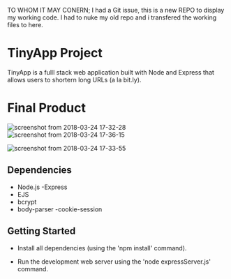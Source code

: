 TO WHOM IT MAY CONERN;
I had a Git issue, this is a new REPO to display my working code. I had to nuke my old repo and i transfered the working files to here.


# TinyApp Project

TinyApp is a fulll stack web application built with Node and Express that allows users to shortern long URLs (a la bit.ly).

# Final Product

![screenshot from 2018-03-24 17-32-28](https://user-images.githubusercontent.com/34799149/37870483-395be24c-2f8c-11e8-927f-3896d847f6a8.png)
![screenshot from 2018-03-24 17-36-15](https://user-images.githubusercontent.com/34799149/37870477-23173748-2f8c-11e8-8b66-f114194e17db.png)

![screenshot from 2018-03-24 17-33-55](https://user-images.githubusercontent.com/34799149/37870484-49bb97fe-2f8c-11e8-8cf8-86e86867ddb8.png)



## Dependencies

- Node.js
-Express
- EJS
- bcrypt
- body-parser
-cookie-session

## Getting Started

- Install all dependencies (using the 'npm install' command).

- Run the development web server using the 'node expressServer.js' command.

